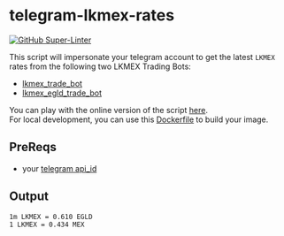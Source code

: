 # telegram-lkmex-rates

[![GitHub Super-Linter](https://github.com/jokeru/telegram-lkmex-rates/workflows/Lint%20Code%20Base/badge.svg)](https://github.com/marketplace/actions/super-linter)

This script will impersonate your telegram account to get the latest `LKMEX` rates from the following two LKMEX Trading Bots:  
- [lkmex_trade_bot](https://t.me/LKMEX_Trade_Bot)  
- [lkmex_egld_trade_bot](https://t.me/LKMEX_EGLD_trade_bot)  

You can play with the online version of the script [here](https://replit.com/@jokeru/telegram-lkmex-rates#main.py).  
For local development, you can use this [Dockerfile](Dockerfile) to build your image.  


## PreReqs
* your [telegram api_id](https://core.telegram.org/api/obtaining_api_id)


## Output
```
1m LKMEX = 0.610 EGLD
1 LKMEX = 0.434 MEX
```
